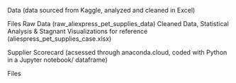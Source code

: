 Data 
(data sourced from Kaggle, analyzed and cleaned in Excel)

  Files
  Raw Data (raw_aliexpress_pet_supplies_data)
  Cleaned Data, Statistical Analysis & Stagnant Visualizations for reference (aliespress_pet_supplies_case.xlsx)

Supplier Scorecard
(acsessed through anaconda.cloud, coded with Python in a Jupyter notebook/ dataframe)

  Files
  

